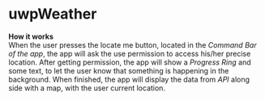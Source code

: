 # uwpWeather 

**How it works**<br/>
When the user presses the locate me button, located in the *Command Bar of the app*, the app will ask the use permission to access his/her precise location.
After getting permission, the app will show a *Progress Ring* and some text, to let the user know that something is happening in the background. 
When finished, the app will display the data from *API* along side with a map, with the user current location.
